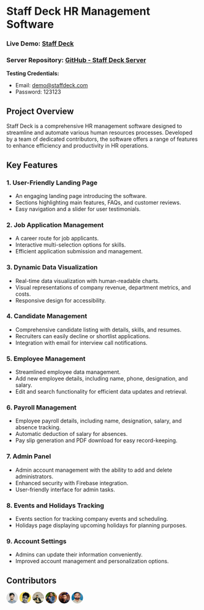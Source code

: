 # Staff Deck HR Management Software

### Live Demo: [Staff Deck](https://hr-management-client-2a430.web.app/)

### Server Repository: [GitHub - Staff Deck Server](https://github.com/Rubayet-billah/hr-management-server)

**Testing Credentials:**

- Email: demo@staffdeck.com
- Password: 123123

## Project Overview

Staff Deck is a comprehensive HR management software designed to streamline and automate various human resources processes. Developed by a team of dedicated contributors, the software offers a range of features to enhance efficiency and productivity in HR operations.

## Key Features

### 1. User-Friendly Landing Page

- An engaging landing page introducing the software.
- Sections highlighting main features, FAQs, and customer reviews.
- Easy navigation and a slider for user testimonials.

### 2. Job Application Management

- A career route for job applicants.
- Interactive multi-selection options for skills.
- Efficient application submission and management.

### 3. Dynamic Data Visualization

- Real-time data visualization with human-readable charts.
- Visual representations of company revenue, department metrics, and costs.
- Responsive design for accessibility.

### 4. Candidate Management

- Comprehensive candidate listing with details, skills, and resumes.
- Recruiters can easily decline or shortlist applications.
- Integration with email for interview call notifications.

### 5. Employee Management

- Streamlined employee data management.
- Add new employee details, including name, phone, designation, and salary.
- Edit and search functionality for efficient data updates and retrieval.

### 6. Payroll Management

- Employee payroll details, including name, designation, salary, and absence tracking.
- Automatic deduction of salary for absences.
- Pay slip generation and PDF download for easy record-keeping.

### 7. Admin Panel

- Admin account management with the ability to add and delete administrators.
- Enhanced security with Firebase integration.
- User-friendly interface for admin tasks.

### 8. Events and Holidays Tracking

- Events section for tracking company events and scheduling.
- Holidays page displaying upcoming holidays for planning purposes.

### 9. Account Settings

- Admins can update their information conveniently.
- Improved account management and personalization options.

## Contributors

[<img title='Rubayet Billah' src='./src/assets/devs/rubayet_billah.jpg' style='width:30px; border-radius:50%;'>](https://github.com/Rubayet-billah) [<img title='Maruf Hossain' src='./src/assets/devs/Md-Maruf-Hossain.jpg' style='width:30px; border-radius:50%;'>](https://github.com/mickeymaruf) [<img title='MD Badsha Fahadh' src='./src/assets/devs/Md.Badsha fahadh.jpg' style='width:30px; border-radius:50%;'>](https://github.com/FahadMridha) [<img title='Rajib Das' src='./src/assets/devs/rajib.jpeg' style='width:30px; border-radius:50%;'>](https://github.com/rajibdas-it) [<img title='Tarekul Islam' src='./src/assets/devs/tarekul_islam.jpg' style='width:30px; border-radius:50%;'>](https://github.com/itarek99) [<img title='Naem Hossain' src='./src/assets/devs/naem.jpg' style='width:30px; border-radius:50%;'>](https://github.com/Naem-hossain)
